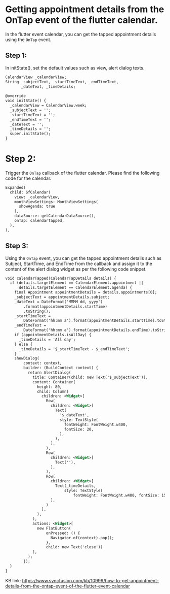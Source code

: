
# Getting appointment details from the OnTap event of the flutter calendar.
In the flutter event calendar, you can get the tapped appointment details using the `OnTap` event.

## Step 1:
In initState(), set the default values such as view, alert dialog texts.

```xml
CalendarView _calendarView;
String _subjectText, _startTimeText, _endTimeText,
       _dateText, _timeDetails;
 
@override
void initState() {
  _calendarView = CalendarView.week;
  _subjectText = '';
  _startTimeText = '';
  _endTimeText = '';
  _dateText = '';
  _timeDetails = '';
  super.initState();
}
```
 

# Step 2:
Trigger the `OnTap` callback of the flutter calendar. Please find the following code for the calendar.
```xml
Expanded(
  child: SfCalendar(
    view: _calendarView,
    monthViewSettings: MonthViewSettings(
      showAgenda: true
    ),
    dataSource: getCalendarDataSource(),
    onTap: calendarTapped,
  ),
),
```
 

## Step 3:
Using the `OnTap` event, you can get the tapped appointment details such as Subject, StartTime, and EndTime from the callback and assign it to the content of the alert dialog widget as per the following code snippet.
```xml
void calendarTapped(CalendarTapDetails details) {
  if (details.targetElement == CalendarElement.appointment ||
      details.targetElement == CalendarElement.agenda) {
    final Appointment appointmentDetails = details.appointments[0];
    _subjectText = appointmentDetails.subject;
    _dateText = DateFormat('MMMM dd, yyyy')
        .format(appointmentDetails.startTime)
        .toString();
    _startTimeText =
        DateFormat('hh:mm a').format(appointmentDetails.startTime).toString();
    _endTimeText =
        DateFormat('hh:mm a').format(appointmentDetails.endTime).toString();
    if (appointmentDetails.isAllDay) {
      _timeDetails = 'All day';
    } else {
      _timeDetails = '$_startTimeText - $_endTimeText';
    }
    showDialog(
        context: context,
        builder: (BuildContext context) {
          return AlertDialog(
            title: Container(child: new Text('$_subjectText')),
            content: Container(
              height: 80,
              child: Column(
                children: <Widget>[
                  Row(
                    children: <Widget>[
                      Text(
                        '$_dateText',
                        style: TextStyle(
                          fontWeight: FontWeight.w400,
                          fontSize: 20,
                        ),
                      ),
                    ],
                  ),
                  Row(
                    children: <Widget>[
                      Text(''),
                    ],
                  ),
                  Row(
                    children: <Widget>[
                      Text(_timeDetails,
                          style: TextStyle(
                              fontWeight: FontWeight.w400, fontSize: 15)),
                    ],
                  )
                ],
              ),
            ),
            actions: <Widget>[
              new FlatButton(
                  onPressed: () {
                    Navigator.of(context).pop();
                  },
                  child: new Text('close'))
            ],
          );
        });
  }
}
```
KB link: https://www.syncfusion.com/kb/10999/how-to-get-appointment-details-from-the-ontap-event-of-the-flutter-event-calendar
